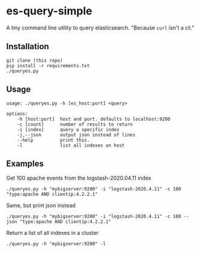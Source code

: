 es-query-simple
===============

A tiny command line utility to query elasticsearch. "Because `curl` isn't a cli."

Installation
-------

```
git clone (this repo)
pip install -r requirements.txt
./queryes.py
```

Usage
-------

```
usage: ./queryes.py -h [es_host:port] <query>

options:
    -h [host:port]  host and port. defaults to localhost:9200
    -c [count]      number of results to return
    -i [index]      query a specific index
    -j,--json       output json instead of lines
    --help          print this.
    -l              list all indexes on host
```

Examples
--------

Get 100 apache events from the logstash-2020.04.11 index

`./queryes.py -h "mybigserver:9200" -i "logstash-2020.4.11" -c 100 "type:apache AND clientip:4.2.2.1"`

Same, but print json instead

`./queryes.py -h "mybigserver:9200" -i "logstash-2020.4.11" -c 100 --json "type:apache AND clientip:4.2.2.1"`

Return a list of all indexes in a cluster

`./queryes.py -h "mybigserver:9200" -l`


